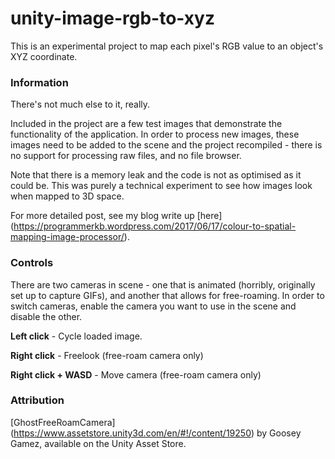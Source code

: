 # unity-image-rgb-to-xyz

This is an experimental project to map each pixel's RGB value to an object's XYZ coordinate.

### Information

There's not much else to it, really.

Included in the project are a few test images that demonstrate the functionality of the application. In order to process new images, these images need to be added to the scene and the project recompiled - there is no support for processing raw files, and no file browser.

Note that there is a memory leak and the code is not as optimised as it could be. This was purely a technical experiment to see how images look when mapped to 3D space.

For more detailed post, see my blog write up [here] (https://programmerkb.wordpress.com/2017/06/17/colour-to-spatial-mapping-image-processor/).

### Controls

There are two cameras in scene - one that is animated (horribly, originally set up to capture GIFs), and another that allows for free-roaming. In order to switch cameras, enable the camera you want to use in the scene and disable the other.

**Left click**          - Cycle loaded image.

**Right click**         - Freelook (free-roam camera only)

**Right click + WASD**  - Move camera (free-roam camera only)

### Attribution

[GhostFreeRoamCamera] (https://www.assetstore.unity3d.com/en/#!/content/19250) by Goosey Gamez, available on the Unity Asset Store.
